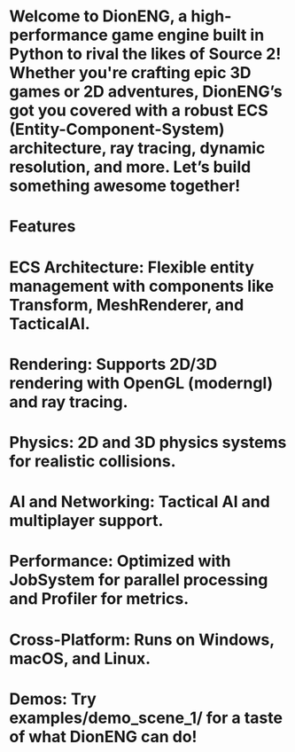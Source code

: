 # Welcome to DionENG, a high-performance game engine built in Python to rival the likes of Source 2! Whether you're crafting epic 3D games or 2D adventures, DionENG’s got you covered with a robust ECS (Entity-Component-System) architecture, ray tracing, dynamic resolution, and more. Let’s build something awesome together!

# Features

# ECS Architecture: Flexible entity management with components like Transform, MeshRenderer, and TacticalAI.
# Rendering: Supports 2D/3D rendering with OpenGL (moderngl) and ray tracing.
# Physics: 2D and 3D physics systems for realistic collisions.
# AI and Networking: Tactical AI and multiplayer support.
# Performance: Optimized with JobSystem for parallel processing and Profiler for metrics.
# Cross-Platform: Runs on Windows, macOS, and Linux.
# Demos: Try examples/demo_scene_1/ for a taste of what DionENG can do!